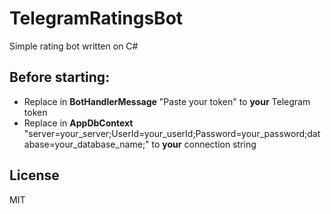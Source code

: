 # TelegramRatingsBot
Simple rating bot written on C#

Before starting:
----
- Replace in **BotHandlerMessage** "Paste your token" to **your** Telegram token
- Replace in **AppDbContext** "server=your_server;UserId=your_userId;Password=your_password;database=your_database_name;" to **your** connection string

License
----

MIT
